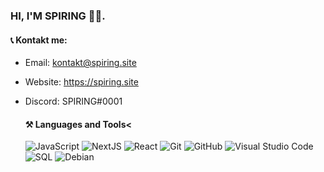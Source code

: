 ### HI, I'M SPIRING 👨‍🌾.

#### 📞 Kontakt me:  
- Email: kontakt@spiring.site    
- Website: https://spiring.site  
- Discord: SPIRING#0001  

  #### ⚒ Languages and Tools<
  ![JavaScript](https://img.shields.io/badge/-JavaScript-black?style=flat&logo=javascript) 
  ![NextJS](https://img.shields.io/badge/-NextJS-black?style=flat&logo=next.js)
  ![React](https://img.shields.io/badge/-React-black?style=flat&logo=react) 
  ![Git](https://img.shields.io/badge/-Git-black?style=flat&logo=git)
  ![GitHub](https://img.shields.io/badge/-Github-black?style=flat&logo=github)
  ![Visual Studio Code](https://img.shields.io/badge/-Visual%20Studio%20Code-black?style=flat&logo=visual-studio-code)
  ![SQL](https://img.shields.io/badge/-sql-black?style=flat&logo=mysql)
  ![Debian](https://img.shields.io/badge/-Debian-black?style=flat&logo=debian)
